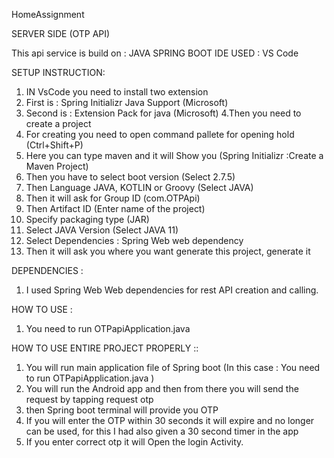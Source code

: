 HomeAssignment

SERVER SIDE (OTP API)

This api service is build on : JAVA SPRING BOOT
IDE USED : VS Code

SETUP INSTRUCTION:


1. IN VsCode you need to install two extension
2. First is : Spring Initializr Java Support (Microsoft)
3. Second is : Extension Pack for java (Microsoft)
4.Then you need to create a project 
5. For creating you need to open command pallete for opening hold (Ctrl+Shift+P)
6. Here you can type maven and it will Show you (Spring Initializr :Create a Maven Project)
7. Then you have to select boot version (Select 2.7.5)
8. Then Language JAVA, KOTLIN or Groovy (Select JAVA) 
9. Then it will ask for Group ID (com.OTPApi)
10. Then Artifact ID (Enter name of the project)
11. Specify packaging type (JAR)
12. Select JAVA Version (Select JAVA 11)
13. Select Dependencies : Spring Web web dependency
14. Then it will ask you where you want generate this project, generate it


DEPENDENCIES :

1. I used Spring Web Web dependencies for rest API creation and calling.


HOW TO USE :

1. You need to run OTPapiApplication.java 




HOW TO USE ENTIRE PROJECT PROPERLY ::

1. You will run main application file of Spring boot (In this case : You need to run OTPapiApplication.java )
2. You will run the Android app and then from there you will send the request by tapping request otp 
3. then Spring boot terminal will provide you OTP
4. If you will enter the OTP within 30 seconds it will expire and no longer can be used, for this I had also given a 30 second timer in the app
5. If you enter correct otp it will Open the login Activity.
